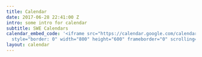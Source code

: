 ```yaml
---
title: Calendar
date: 2017-06-28 22:41:00 Z
intro: some intro for calendar
subtitle: SWE Calendars
calendar_embed_code: '<iframe src="https://calendar.google.com/calendar/embed?src=1b5i3qq7odvdd3i51q2engjpfo%40group.calendar.google.com&ctz=America/Los_Angeles"
  style="border: 0" width="800" height="600" frameborder="0" scrolling="no"></iframe>'
layout: calendar
---
```


